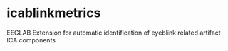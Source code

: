 # icablinkmetrics
EEGLAB Extension for automatic identification of eyeblink related artifact ICA components
